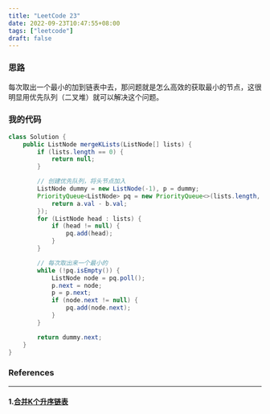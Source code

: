 ```yaml
---
title: "LeetCode 23"
date: 2022-09-23T10:47:55+08:00
tags: ["leetcode"]
draft: false
---
```


### 思路

每次取出一个最小的加到链表中去，那问题就是怎么高效的获取最小的节点，这很明显用优先队列（二叉堆）就可以解决这个问题。

### 我的代码

```java
class Solution {
    public ListNode mergeKLists(ListNode[] lists) {
        if (lists.length == 0) {
            return null;
        }

        // 创建优先队列，将头节点加入
        ListNode dummy = new ListNode(-1), p = dummy;
        PriorityQueue<ListNode> pq = new PriorityQueue<>(lists.length, (a, b) -> {
            return a.val - b.val;
        });
        for (ListNode head : lists) {
            if (head != null) {
                pq.add(head);
            }
        }

        // 每次取出来一个最小的
        while (!pq.isEmpty()) {
            ListNode node = pq.poll();
            p.next = node;
            p = p.next;
            if (node.next != null) {
                pq.add(node.next);
            }
        }

        return dummy.next;
    }
}
```

### References

---

#### 1.[合并K个升序链表](https://leetcode.cn/problems/merge-k-sorted-lists/)
